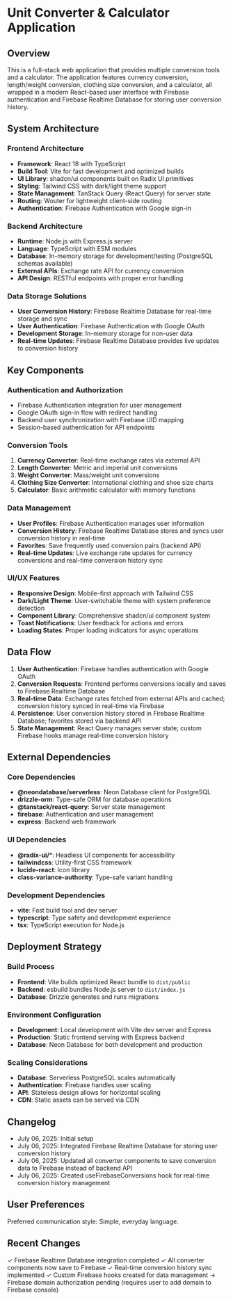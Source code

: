 # Unit Converter & Calculator Application

## Overview

This is a full-stack web application that provides multiple conversion tools and a calculator. The application features currency conversion, length/weight conversion, clothing size conversion, and a calculator, all wrapped in a modern React-based user interface with Firebase authentication and Firebase Realtime Database for storing user conversion history.

## System Architecture

### Frontend Architecture
- **Framework**: React 18 with TypeScript
- **Build Tool**: Vite for fast development and optimized builds
- **UI Library**: shadcn/ui components built on Radix UI primitives
- **Styling**: Tailwind CSS with dark/light theme support
- **State Management**: TanStack Query (React Query) for server state
- **Routing**: Wouter for lightweight client-side routing
- **Authentication**: Firebase Authentication with Google sign-in

### Backend Architecture
- **Runtime**: Node.js with Express.js server
- **Language**: TypeScript with ESM modules
- **Database**: In-memory storage for development/testing (PostgreSQL schemas available)
- **External APIs**: Exchange rate API for currency conversion
- **API Design**: RESTful endpoints with proper error handling

### Data Storage Solutions
- **User Conversion History**: Firebase Realtime Database for real-time storage and sync
- **User Authentication**: Firebase Authentication with Google OAuth
- **Development Storage**: In-memory storage for non-user data
- **Real-time Updates**: Firebase Realtime Database provides live updates to conversion history

## Key Components

### Authentication and Authorization
- Firebase Authentication integration for user management
- Google OAuth sign-in flow with redirect handling
- Backend user synchronization with Firebase UID mapping
- Session-based authentication for API endpoints

### Conversion Tools
1. **Currency Converter**: Real-time exchange rates via external API
2. **Length Converter**: Metric and imperial unit conversions
3. **Weight Converter**: Mass/weight unit conversions
4. **Clothing Size Converter**: International clothing and shoe size charts
5. **Calculator**: Basic arithmetic calculator with memory functions

### Data Management
- **User Profiles**: Firebase Authentication manages user information
- **Conversion History**: Firebase Realtime Database stores and syncs user conversion history in real-time
- **Favorites**: Save frequently used conversion pairs (backend API)
- **Real-time Updates**: Live exchange rate updates for currency conversions and real-time conversion history sync

### UI/UX Features
- **Responsive Design**: Mobile-first approach with Tailwind CSS
- **Dark/Light Theme**: User-switchable theme with system preference detection
- **Component Library**: Comprehensive shadcn/ui component system
- **Toast Notifications**: User feedback for actions and errors
- **Loading States**: Proper loading indicators for async operations

## Data Flow

1. **User Authentication**: Firebase handles authentication with Google OAuth
2. **Conversion Requests**: Frontend performs conversions locally and saves to Firebase Realtime Database
3. **Real-time Data**: Exchange rates fetched from external APIs and cached; conversion history synced in real-time via Firebase
4. **Persistence**: User conversion history stored in Firebase Realtime Database; favorites stored via backend API
5. **State Management**: React Query manages server state; custom Firebase hooks manage real-time conversion history

## External Dependencies

### Core Dependencies
- **@neondatabase/serverless**: Neon Database client for PostgreSQL
- **drizzle-orm**: Type-safe ORM for database operations
- **@tanstack/react-query**: Server state management
- **firebase**: Authentication and user management
- **express**: Backend web framework

### UI Dependencies
- **@radix-ui/***: Headless UI components for accessibility
- **tailwindcss**: Utility-first CSS framework
- **lucide-react**: Icon library
- **class-variance-authority**: Type-safe variant handling

### Development Dependencies
- **vite**: Fast build tool and dev server
- **typescript**: Type safety and development experience
- **tsx**: TypeScript execution for Node.js

## Deployment Strategy

### Build Process
- **Frontend**: Vite builds optimized React bundle to `dist/public`
- **Backend**: esbuild bundles Node.js server to `dist/index.js`
- **Database**: Drizzle generates and runs migrations

### Environment Configuration
- **Development**: Local development with Vite dev server and Express
- **Production**: Static frontend serving with Express backend
- **Database**: Neon Database for both development and production

### Scaling Considerations
- **Database**: Serverless PostgreSQL scales automatically
- **Authentication**: Firebase handles user scaling
- **API**: Stateless design allows for horizontal scaling
- **CDN**: Static assets can be served via CDN

## Changelog
- July 06, 2025: Initial setup
- July 06, 2025: Integrated Firebase Realtime Database for storing user conversion history
- July 06, 2025: Updated all converter components to save conversion data to Firebase instead of backend API
- July 06, 2025: Created useFirebaseConversions hook for real-time conversion history management

## User Preferences

Preferred communication style: Simple, everyday language.

## Recent Changes
✓ Firebase Realtime Database integration completed
✓ All converter components now save to Firebase 
✓ Real-time conversion history sync implemented
✓ Custom Firebase hooks created for data management
→ Firebase domain authorization pending (requires user to add domain to Firebase console)